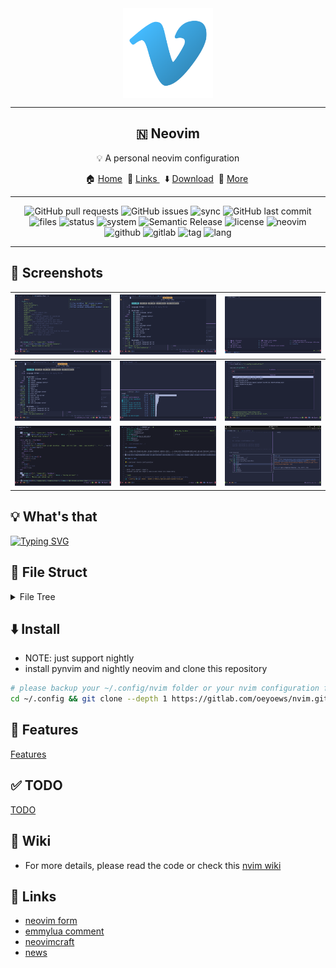 <div align="center">
  <img src="img/vim.png" alt="vim" align="center" width=144><hr>
  <h2>🇳  Neovim</h2>
  <p> 💡 A personal neovim configuration</p>
	🏠 <a href="https://oeyoews.github.io/nvim">Home</a>&nbsp;
  🔗 <a href="">Links </a>&nbsp;
  ⬇️  <a  href="">Download</a>&nbsp;
  🔰 <a  href="">More</a>&nbsp;
  <hr>
</div>

<div align="center">
<!-- <img alt="Lines of code" src="https://img.shields.io/tokei/lines/github/oeyoews/nvim?color=cyan&logo=github&logoColor=violet&style=flat-square"> -->
<!-- <img src="https://img.shields.io/badge/Desktop-Gnome-blueviolet.svg?style=flat-square&logo=gnome&color=90E59A&logoColor=cyan" alt="desktop"> -->
<!-- <img alt="GitHub code size in bytes" src="https://img.shields.io/github/languages/code-size/oeyoews/nvim?label=Size&logo=git&style=flat-square"> -->
<!-- <img src="https://img.shields.io/badge/GIT-Yes-green.svg?style=flat-square&logo=git&label=GIT" alt="git"> -->
<!-- <img src="https://img.shields.io/badge/Shell-zsh-white.svg?style=flat-square&logo=Gnu-Bash&logoColor=9ECE6A&color=BB9AF7" alt="shell"> -->
<img alt="GitHub pull requests" src="https://img.shields.io/github/issues-pr/oeyoews/nvim?color=cyan&logo=github&logoColor=cyan&style=flat-square">
<img alt="GitHub issues" src="https://img.shields.io/github/issues-raw/oeyoews/nvim?color=green&logo=github&logoColor=cyan&style=flat-square">
<img src="https://img.shields.io/badge/Sync-Yes-blueviolet.svg?style=flat-square&logo=gitlab&color=90E59A&logoColor=green" alt="sync">
<img alt="GitHub last commit" src="https://img.shields.io/github/last-commit/oeyoews/nvim?logo=github&logoColor=cyan&style=flat-square">
<img src="https://img.shields.io/github/directory-file-count/oeyoews/nvim?color=green&label=Files&logo=Gnu&logoColor=violet&style=flat-square" alt="files">
<img src="https://img.shields.io/badge/Maintain-Yes-blueviolet.svg?style=flat-square&logo=Chakra-Ui&color=90E59A&logoColor=green" alt="status" >
<img src="https://img.shields.io/badge/System-Linux-white.svg?style=flat-square&logo=linux&logoColor=cyan&color=BB9AF7" alt="system">
<img src="https://img.shields.io/badge/%20%20%F0%9F%93%A6%F0%9F%9A%80-Semantic-e10079.svg?style=flat-square" alt="Semantic Release"/>
<img src="https://img.shields.io/badge/License-AGPL--3.0-green.svg?style=flat-square&logo=GNU&color=df967f&label=License" alt="license">
<img src="https://img.shields.io/badge/Neovim-nightly-blueviolet.svg?style=flat-square&logo=Neovim&color=90E59A&logoColor=green" alt="neovim">
<img src="https://img.shields.io/badge/Github-Yes-green.svg?style=flat-square&logo=github&label=Github&logoColor=cyan" alt="github">
<img src="https://img.shields.io/badge/Gitlab-Yes-ffcc00.svg?style=flat-square&logo=gitlab&label=Gitlab" alt="gitlab">
<img src="https://img.shields.io/gitlab/v/tag/oeyoews/nvim?color=green&logo=FastAPI&style=flat-square" alt="tag">
<img src="https://img.shields.io/badge/Lang-lua-blueviolet.svg?style=flat-square&logo=lua&color=90E59A&logoColor=blue" alt="lang">
</div>
<hr>

## 🍾 Screenshots

| <img src="img/00.png" align="bottom" width=256/> | <img src="img/03.png" align="bottom" width=256/> | <img src="img/02.png" align="bottom" width=256/> |
| :----------------------------------------------: | :----------------------------------------------: | ------------------------------------------------ |
| <img src="img/03.png" align="bottom" width=256/> | <img src="img/04.png" align="bottom" width=256/> | <img src="img/05.png" align="bottom" width=256/> |
| <img src="img/06.png" align="bottom" width=256/> | <img src="img/07.png" align="bottom" width=256/> | <img src="img/09.png" align="bottom" width=256/> |

## 💡 What's that

<!-- A personal neovim configuration -->

<!-- https://readme-typing-svg.herokuapp.com/demo/ -->

<a href="https://git.io/typing-svg"><img src="https://readme-typing-svg.herokuapp.com?font=FiraCode&color=63F3E1&vCenter=true&lines=A+personal+neovim+configuration" alt="Typing SVG" /></a>

<h2> 📂 File Struct </h2>

<details>
<summary>File Tree</summary>

```bash

lua/
├── modules
│   ├── langs
│   │   ├── cmp.lua
│   │   ├── lspconfig.lua
│   │   ├── lspsaga.lua
│   │   ├── mason.lua
│   │   ├── null-ls.lua
│   │   ├── treesitter.lua
│   │   └── trouble.lua
│   ├── tools
│   │   ├── comment.lua
│   │   ├── gitsigns.lua
│   │   ├── header42.lua
│   │   ├── hop.lua
│   │   ├── indent.lua
│   │   ├── nvim_tree.lua
│   │   ├── persistence.lua
│   │   ├── quickrun.lua
│   │   ├── ranger.lua
│   │   ├── startup.lua
│   │   ├── telescope.lua
│   │   ├── trim.lua
│   │   └── whichkey.lua
│   ├── ui
│   │   ├── bufferline.lua
│   │   ├── custom_ui.lua
│   │   ├── fidget.lua
│   │   ├── notify.lua
│   │   ├── tokyonight.lua
│   │   └── web_icons.lua
│   └── utils
│       ├── autocmd.lua
│       ├── bootstrap.lua
│       ├── disable.lua
│       ├── filetype.lua
│       ├── functions.lua
│       ├── mappings.lua
│       ├── oeyoews.lua
│       ├── options.lua
│       ├── pluginlist.lua
│       └── usercmd.lua
└── user
    ├── capabilities.lua
    ├── fun.lua
    ├── lazyload
    │   ├── icon_picker.lua
    │   ├── mkdp.lua
    │   └── neorg.lua
    ├── modules.lua
    └── pcall.lua

7 directories, 43 files
```

</details>

<h2> ⬇️ Install </h2>

- NOTE: just support nightly
- install pynvim and nightly neovim and clone this repository

```bash
# please backup your ~/.config/nvim folder or your nvim configuration firstly
cd ~/.config && git clone --depth 1 https://gitlab.com/oeyoews/nvim.git
```

## 🚀 Features

[Features](doc/features.norg)

## ✅ TODO

[TODO](doc/todo.norg)

## 📖 Wiki

- For more details, please read the code or check this [nvim wiki](https://gitlab.com/oeyoews/nvim/-/wikis/home)

## 🔗 Links

- [neovim form](https://neovim.discourse.group)
- [emmylua comment](https://emmylua.github.io/zh_CN/annotation.html)
- [neovimcraft](https://neovimcraft.com/)
- [news](https://this-week-in-neovim.org/latest)
